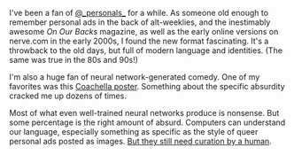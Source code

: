 I've been a fan of [@\_personals\_](https://www.instagram.com/_personals_) for a while. As someone old enough to remember personal ads in the back of alt-weeklies, and the inestimably awesome _On Our Backs_ magazine, as well as the early online versions on nerve.com in the early 2000s, I found the new format fascinating. It's a throwback to the old days, but full of modern language and identities. (The same was true in the 80s and 90s!)

I'm also a huge fan of neural network-generated comedy. One of my favorites was this [Coachella poster](https://botnik.org/content/coachella.html). Something about the specific absurdity cracked me up dozens of times.

Most of what even well-trained neural networks produce is nonsense. But some percentage is the right amount of absurd. Computers can understand our language, especially something as specific as the style of queer personal ads posted as images. [But they still need curation by a human](https://fivethirtyeight.com/features/some-like-it-bot/).
